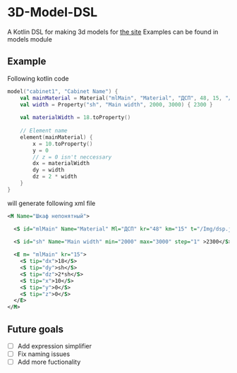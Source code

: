# 3D-Model-DSL
A Kotlin DSL for making 3d models for [the site](https://tumbusam.ru/ "Тумбу сам")
Examples can be found in models module
## Example
Following kotlin code
```kotlin
model("cabinet1", "Cabinet Name") {
    val mainMaterial = Material("mlMain", "Material", "ДСП", 48, 15, "/Img/dsp.jpg") { 84 }
    val width = Property("sh", "Main width", 2000, 3000) { 2300 }
    
    val materialWidth = 18.toProperty()
   
    // Element name
    element(mainMaterial) {
        x = 10.toProperty()
        y = 0
        // z = 0 isn't neccessary
        dx = materialWidth
        dy = width
        dz = 2 * width
    }
}
```
will generate following xml file
```xml
<M Name="Шкаф непонятный">

  <S id="mlMain" Name="Material" Ml="ДСП" kr="48" km="15" t="/Img/dsp.jpg" >84</S>

  <S id="sh" Name="Main width" min="2000" max="3000" step="1" >2300</S>
  
  <E m= "mlMain" kr="15">
    <S tip="dx">18</S>
    <S tip="dy">sh</S>
    <S tip="dz">2*sh</S>
    <S tip="x">10</S>
    <S tip="y">0</S>
    <S tip="z">0</S>
  </E>
</M>
```
## Future goals
- [ ] Add expression simplifier
- [ ] Fix naming issues
- [ ] Add more fuctionality
